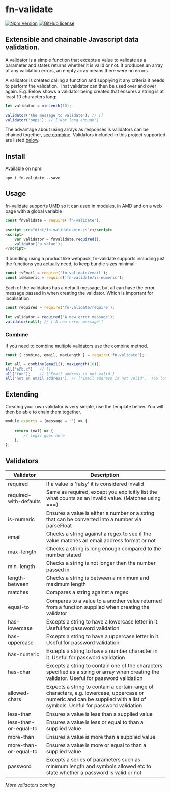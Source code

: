 # fn-validate

[![Npm Version](https://img.shields.io/npm/v/fn-validate.svg)](https://www.npmjs.com/package/fn-validate)
[![GitHub license](https://img.shields.io/github/license/mashape/apistatus.svg)](https://github.com/lski/Lski.Fn/blob/master/LICENSE)

## Extensible and chainable Javascript data validation. 

A validator is a simple function that excepts a value to validate as a parameter and states returns whether it is valid or not. It produces an array of any validation errors, an empty array means there were no errors.

A validator is created calling a function and supplying it any criteria it needs to perform the validation. That validator can then be used over and over again. E.g. Below shows a validator being created that ensures a string is at least 10 characters long:

```js
let validator = minLenth(10);

validator('the message to validate'); // []
validator('oops'); // ['Not long enough']
```

The advantage about using arrays as responses is validators can be chained together, [see combine](#combine). Validators included in this project supported are listed [below](#vaildators).

## Install

Available on npm:

```
npm i fn-validate --save
```

## Usage

fn-validate supports UMD so it can used in modules, in AMD and on a web page with a global variable

```js
const fnValidate = require('fn-validate');
```

```html
<script src="dist/fn-validate.min.js"></script>
<script>
    var validator = fnValidate.required();
    validator('a value');
</script>
```

If bundling using a product like webpack, fn-validate supports including just the functions you actually need, to keep bundle sizes minimal:

```js
const isEmail = require('fn-validate/email');
const isNumeric = require('fn-validate/is-numeric');
```

Each of the validators has a default message, but all can have the error message passed in when creating the validator. Which is important for localisation.

```js
const required = require('fn-validate/require');

let validator = required('A new error message');
validator(null); // ['A new error message']
```

### Combine

If you need to combine multiple validators use the combine method.

```js
const { combine, email, maxLength } = require('fn-validate');

let all = combine(email(), maxLength(10));
all("a@b.c");  // []
all("foo");    // ['Email address is not valid']
all("not an email address"); // ['Email address is not valid', 'Too long']
```

## Extending

Creating your own validator is very simple, use the template below. You will then be able to chain them together.

```js
module.exports = (message = '') => {
    
    return (val) => {
        // logic goes here
    };
};
```

## Validators

| Validator | Description |
| --------- | --- |
| required |  If a value is 'falsy' it is considered invalid |
| required-with-defaults | Same as required, except you explicitly list the what counts as an invalid value. (Matches using ===) |
| is-numeric | Ensures a value is either a number or a string that can be converted into a number via parseFloat |
| email | Checks a string against a regex to see if the value matches an email address format or not |
| max-length | Checks a string is long enough compared to the number stated |
| min-length | Checks a string is not longer then the number passed in |
| length-between | Checks a string is between a minimum and maximum length |
| matches | Compares a string against a regex |
| equal-to | Compares to a value to a another value returned from a function supplied when creating the validator |
| has-lowercase | Excepts a string to have a lowercase letter in it. Useful for password validation |
| has-uppercase | Excepts a string to have a uppercase letter in it. Useful for password validation |
| has-numeric | Excepts a string to have a number character in it. Useful for password validation |
| has-char | Excepts a string to contain one of the characters specified as a string or array when creating the validator. Useful for password validation |
| allowed-chars | Expects a string to contain a certain range of characters, e.g. lowercase, uppercase or numeric and can be supplied with a list of symbols. Useful for password validation |
| less-than | Ensures a value is less than a supplied value |
| less-than-or-equal-to | Ensures a value is less or equal to than a supplied value |
| more-than | Ensures a value is more than a supplied value |
| more-than-or-equal-to | Ensures a value is more or equal to than a supplied value |
| password | Excepts a series of parameters such as minimum length and symbols allowed etc to state whether a password is valid or not |

*More validators coming*